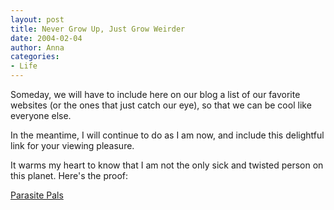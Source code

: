 ```yaml
---
layout: post
title: Never Grow Up, Just Grow Weirder
date: 2004-02-04
author: Anna
categories:
- Life
---
```


<p>Someday, we will have to include here on our blog a list of our
favorite websites (or the ones that just catch our eye), so that we can
be cool like everyone else.</p>
<p>In the meantime, I will continue to do as I am now, and include this
delightful link for your viewing pleasure.</p>
<p>It warms my heart to know that I am not the only sick and twisted
person on this planet. Here's the proof:</p>
<p><a href="http://www.parasitepals.com/index.html">Parasite
Pals</a></p>